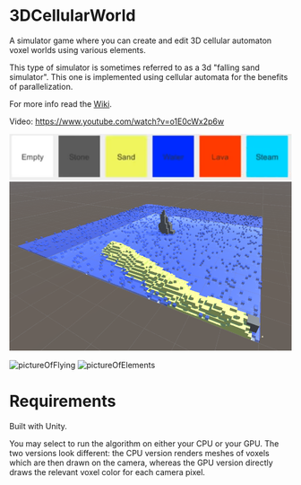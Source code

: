 # 3DCellularWorld

A simulator game where you can create and edit 3D cellular automaton voxel worlds using various elements.

This type of simulator is sometimes referred to as a 3d "falling sand simulator". This one is implemented using cellular automata for the benefits of parallelization.

For more info read the [Wiki](https://github.com/ccrock4t/3DCellularWorld/wiki).

Video: https://www.youtube.com/watch?v=o1E0cWx2p6w

![pictureOfElementsList](https://github.com/ccrock4t/3DCellularWorld/blob/main/Assets/Images/elements.png?raw=true)
![pictureOfIsland](https://github.com/ccrock4t/3DCellularWorld/blob/main/Assets/Images/background.PNG?raw=true)



![pictureOfFlying](https://github.com/ccrock4t/3DCellularWorld/blob/main/Assets/Images/flying.gif?raw=true)
![pictureOfElements](https://github.com/ccrock4t/3DCellularWorld/blob/main/Assets/Images/elements.gif?raw=true)

# Requirements
Built with Unity.

You may select to run the algorithm on either your CPU or your GPU. The two versions look different: the CPU version renders meshes of voxels which are then drawn on the camera, whereas the GPU version directly draws the relevant voxel color for each camera pixel.
